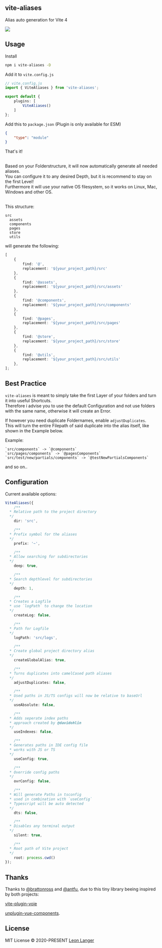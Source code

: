<h2 align="left">vite-aliases</h2>

<p align="left">Alias auto generation for Vite 4</p>

<p align="left">
<a href="https://www.npmjs.com/package/vite-aliases">
<img src="https://img.shields.io/npm/v/vite-aliases?color=222&style=flat-square">
</a>
</p>

## Usage

Install

```bash
npm i vite-aliases -D
```

Add it to `vite.config.js`

```ts
// vite.config.js
import { ViteAliases } from 'vite-aliases';

export default {
	plugins: [
		ViteAliases()
	]
};
```

Add this to `package.json` (Plugin is only available for ESM)
```json
{
	"type": "module"
}
```

That's it!

<p>
<br/>
Based on your Folderstructure, it will now automatically generate all needed aliases.
<br />
You can configure it to any desired Depth, but it is recommend to stay on the first Level!
<br />
Furthermore it will use your native OS filesystem, so it works on Linux, Mac, Windows and other OS.
</p>

<br />
This structure:

```
src
  assets
  components
  pages
  store
  utils
```

will generate the following:

```ts
[
	{
		find: '@',
		replacement: '${your_project_path}/src'
	},
	{
		find: '@assets',
		replacement: '${your_project_path}/src/assets'
	},
	{
		find: '@components',
		replacement: '${your_project_path}/src/components'
	},
	{
		find: '@pages',
		replacement: '${your_project_path}/src/pages'
	},
	{
		find: '@store',
		replacement: '${your_project_path}/src/store'
	},
	{
		find: '@utils',
		replacement: '${your_project_path}/src/utils'
	},
];
```

## Best Practice

`vite-aliases` is meant to simply take the first Layer of your folders and turn it into useful Shortcuts.
<br />
Therefore i advise you to use the default Configuration and not use folders with the same name, otherwise it will create an Error.

If however you need duplicate Foldernames, enable `adjustDuplicates`.
<br />
This will turn the entire Filepath of said duplicate into the alias itself, like shown in the Example below.

Example:
```
`src/components` -> `@components`
`src/pages/components` -> `@pagesComponents`
`src/test/new/partials/components` -> `@testNewPartialsComponents`
```
and so on..

## Configuration

Current available options:

```ts
ViteAliases({
	/**
  * Relative path to the project directory
  */
	dir: 'src',

	/**
  * Prefix symbol for the aliases
  */
	prefix: '~',

	/**
  * Allow searching for subdirectories
  */
	deep: true,

	/**
  * Search depthlevel for subdirectories
  */
	depth: 1,

	/**
  * Creates a Logfile
  * use `logPath` to change the location
  */
	createLog: false,

	/**
  * Path for Logfile
  */
	logPath: 'src/logs',

	/**
  * Create global project directory alias
  */
	createGlobalAlias: true,

	/**
  * Turns duplicates into camelCased path aliases
  */
	adjustDuplicates: false,

	/**
  * Used paths in JS/TS configs will now be relative to baseUrl
  */
	useAbsolute: false,

	/**
  * Adds seperate index paths
  * approach created by @davidohlin
  */
	useIndexes: false,

	/**
  * Generates paths in IDE config file
  * works with JS or TS
  */
	useConfig: true,

	/**
  * Override config paths
  */
	ovrConfig: false,

	/**
  * Will generate Paths in tsconfig
  * used in combination with `useConfig`
  * Typescript will be auto detected
  */
	dts: false,

	/**
  * Disables any terminal output
  */
	silent: true,

	/**
  * Root path of Vite project
  */
	root: process.cwd()
});
```

## Thanks

Thanks to [@brattonross](https://github.com/brattonross) and [@antfu](https://github.com/antfu),
due to this tiny library beeing inspired by both projects:

[vite-plugin-voie](https://github.com/vamplate/vite-plugin-voie)

[unplugin-vue-components](https://github.com/antfu/unplugin-vue-components).

## License

MIT License © 2020-PRESENT [Leon Langer](https://github.com/subwaytime)
